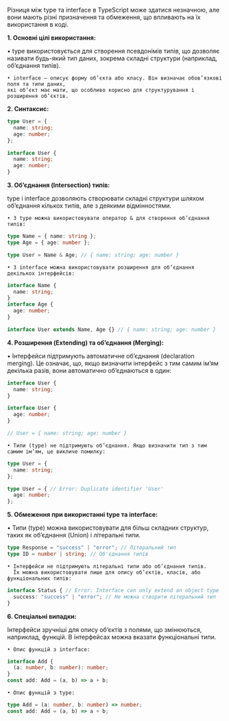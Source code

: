 Різниця між type та interface в TypeScript може здатися незначною, 
але вони мають різні призначення та обмеження, що впливають на їх використання в коді. 

**1. Основні цілі використання:**

   • type використовується для створення псевдонімів типів, що дозволяє називати будь-який тип даних, 
    зокрема складні структури (наприклад, об’єднання типів).

    • interface — описує форму об’єкта або класу. Він визначає обов’язкові поля та типи даних, 
    які об’єкт має мати, що особливо корисно для структурування і розширення об’єктів.

**2. Синтаксис:**

```ts
type User = {
  name: string;
  age: number;
};
```
```ts
interface User {
  name: string;
  age: number;
}
```

**3. Об’єднання (Intersection) типів:**

type і interface дозволяють створювати складні структури шляхом об’єднання кількох типів, 
але з деякими відмінностями.

    • З type можна використовувати оператор & для створення об’єднання типів:
```ts
type Name = { name: string };
type Age = { age: number };

type User = Name & Age; // { name: string; age: number }
```

	• З interface можна використовувати розширення для об’єднання декількох інтерфейсів:
```ts
interface Name {
  name: string;
}
interface Age {
  age: number;
}

interface User extends Name, Age {} // { name: string; age: number }
```

**4. Розширення (Extending) та об’єднання (Merging):**

   • Інтерфейси підтримують автоматичне об’єднання (declaration merging). 
     Це означає, що, якщо визначити інтерфейс з тим самим ім’ям декілька разів, 
     вони автоматично об’єднаються в один:
```ts
interface User {
  name: string;
}

interface User {
  age: number;
}

// User = { name: string; age: number }
```

	• Типи (type) не підтримують об’єднання. Якщо визначити тип з тим самим ім’ям, це викличе помилку:
```ts
type User = {
  name: string;
};

type User = { // Error: Duplicate identifier 'User'
  age: number;
};
```

**5. Обмеження при використанні type та interface:**

   • Типи (type) можна використовувати для більш складних структур, 
     таких як об’єднання (Union) і літеральні типи.
```ts
type Response = "success" | "error"; // Літеральний тип
type ID = number | string; // Об'єднання типів
```

	• Інтерфейси не підтримують літеральні типи або об’єднання типів. 
      Їх можна використовувати лише для опису об’єктів, класів, або функціональних типів:
```ts
interface Status { // Error: Interface can only extend an object type
  success: "success" | "error"; // Не можна створити літеральний тип
}
```

**6. Спеціальні випадки:**

Інтерфейси зручніші для опису об’єктів з полями, що змінюються, наприклад, функцій. 
В інтерфейсах можна вказати функціональні типи.

	• Опис функцій з interface:
```ts
interface Add {
  (a: number, b: number): number;
}
const add: Add = (a, b) => a + b;
```

	• Опис функцій з type:
```ts
type Add = (a: number, b: number) => number;
const add: Add = (a, b) => a + b;
```

